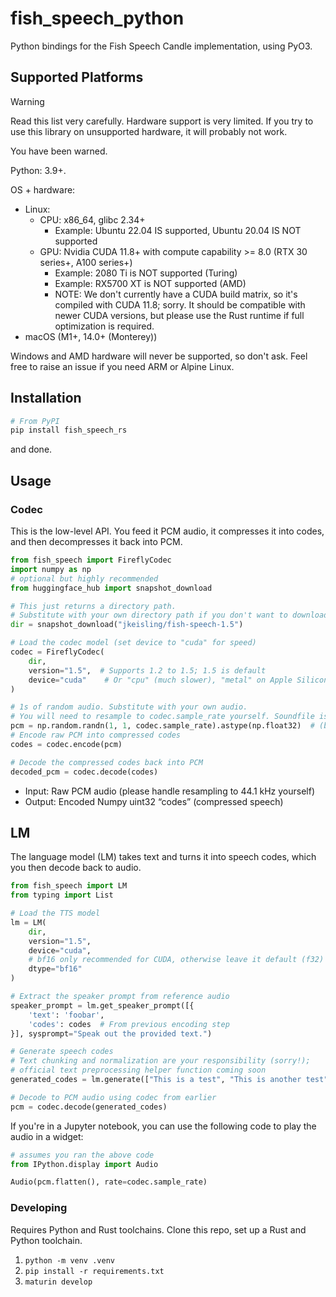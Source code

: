 # fish_speech_python

Python bindings for the Fish Speech Candle implementation, using PyO3.

## Supported Platforms

> [!WARNING]
> Read this list very carefully. Hardware support is very limited.
> If you try to use this library on unsupported hardware, it will probably not work.
>
> You have been warned.

Python: 3.9+.

OS + hardware:
- Linux:
  - CPU: x86_64, glibc 2.34+
    - Example: Ubuntu 22.04 IS supported, Ubuntu 20.04 IS NOT supported
  - GPU: Nvidia CUDA 11.8+ with compute capability >= 8.0 (RTX 30 series+, A100 series+)
    - Example: 2080 Ti is NOT supported (Turing)
    - Example: RX5700 XT is NOT supported (AMD)
    - NOTE: We don't currently have a CUDA build matrix, so it's compiled with CUDA 11.8; sorry. It should be compatible with newer CUDA versions, but please use the Rust runtime if full optimization is required.
- macOS (M1+, 14.0+ (Monterey))

Windows and AMD hardware will never be supported, so don't ask.
Feel free to raise an issue if you need ARM or Alpine Linux.

## Installation

```bash
# From PyPI
pip install fish_speech_rs
```

and done.

## Usage

### Codec

This is the low-level API. You feed it PCM audio, it compresses it into codes, and then decompresses it back into PCM.

```python
from fish_speech import FireflyCodec
import numpy as np
# optional but highly recommended
from huggingface_hub import snapshot_download

# This just returns a directory path.
# Substitute with your own directory path if you don't want to download from Hugging Face.
dir = snapshot_download("jkeisling/fish-speech-1.5")

# Load the codec model (set device to "cuda" for speed)
codec = FireflyCodec(
    dir,
    version="1.5",  # Supports 1.2 to 1.5; 1.5 is default
    device="cuda"    # Or "cpu" (much slower), "metal" on Apple Silicon
)

# 1s of random audio. Substitute with your own audio.
# You will need to resample to codec.sample_rate yourself. Soundfile is recommended.
pcm = np.random.randn(1, 1, codec.sample_rate).astype(np.float32)  # (batch, channels, samples)
# Encode raw PCM into compressed codes
codes = codec.encode(pcm)

# Decode the compressed codes back into PCM
decoded_pcm = codec.decode(codes)
```

- Input: Raw PCM audio (please handle resampling to 44.1 kHz yourself)
- Output: Encoded Numpy uint32 “codes” (compressed speech)

## LM

The language model (LM) takes text and turns it into speech codes, which you then decode back to audio.

```python
from fish_speech import LM
from typing import List

# Load the TTS model
lm = LM(
    dir,
    version="1.5",
    device="cuda",
    # bf16 only recommended for CUDA, otherwise leave it default (f32)
    dtype="bf16"
)

# Extract the speaker prompt from reference audio
speaker_prompt = lm.get_speaker_prompt([{
    'text': 'foobar',
    'codes': codes  # From previous encoding step
}], sysprompt="Speak out the provided text.")

# Generate speech codes
# Text chunking and normalization are your responsibility (sorry!);
# official text preprocessing helper function coming soon
generated_codes = lm.generate(["This is a test", "This is another test"], speaker_prompt=speaker_prompt)

# Decode to PCM audio using codec from earlier
pcm = codec.decode(generated_codes)
```

If you're in a Jupyter notebook, you can use the following code to play the audio in a widget:

```python
# assumes you ran the above code
from IPython.display import Audio

Audio(pcm.flatten(), rate=codec.sample_rate)
```

### Developing

Requires Python and Rust toolchains. Clone this repo, set up a Rust and Python toolchain.

1. `python -m venv .venv`
2. `pip install -r requirements.txt`
3. `maturin develop`
